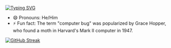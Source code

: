 [![Typing SVG](https://readme-typing-svg.demolab.com?font=Fira+Code&size=25&duration=7000&pause=1000&color=0D00E6&center=true&vCenter=true&repeat=false&width=435&lines=Hi%2C+I+am+Climax)](https://git.io/typing-svg)

- 😄 Pronouns: He/Him
- ⚡ Fun fact: The term "computer bug" was popularized by Grace Hopper, who found a moth in Harvard's Mark II computer in 1947.

[![GitHub Streak](https://streak-stats.demolab.com?user=Climax12&theme=material&hide_border=true&border_radius=0&mode=weekly&background=90%2C000000%2C03009C)](https://git.io/streak-stats)

